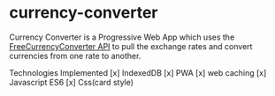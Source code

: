 # currency-converter

Currency Converter is a Progressive Web App which uses the [FreeCurrencyConverter API](https://free.currencyconverterapi.com/) to pull the exchange rates and convert currencies from one rate to another.

Technologies Implemented
[x] IndexedDB
[x] PWA
[x] web caching
[x] Javascript ES6
[x] Css(card style)

